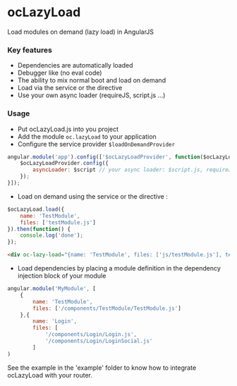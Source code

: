 ocLazyLoad
==========

Load modules on demand (lazy load) in AngularJS

### Key features
- Dependencies are automatically loaded
- Debugger like (no eval code)
- The ability to mix normal boot and load on demand
- Load via the service or the directive
- Use your own async loader (requireJS, script.js ...)

### Usage
- Put ocLazyLoad.js into you project
- Add the module ```oc.lazyLoad``` to your application
- Configure the service provider ```$loadOnDemandProvider```

```javascript
angular.module('app').config(['$ocLazyLoadProvider', function($ocLazyLoadProvider) {
	$ocLazyLoadProvider.config({
		asyncLoader: $script // your async loader: $script.js, requireJS...
	});
}]);
```

- Load on demand using the service or the directive :

```javascript
$ocLazyLoad.load({
	name: 'TestModule',
	files: ['testModule.js']
}).then(function() {
	console.log('done');
});
```

```html
<div oc-lazy-load="{name: 'TestModule', files: ['js/testModule.js'], template: 'partials/testLazyLoad.html'}"></div>
```

- Load dependencies by placing a module definition in the dependency injection block of your module
```javascript
angular.module('MyModule', [
    {
        name: 'TestModule',
        files: ['/components/TestModule/TestModule.js']
    },{
        name: 'Login',
        files: [
            '/components/Login/Login.js',
            '/components/Login/LoginSocial.js'
        ]
)
```


See the example in the 'example' folder to know how to integrate ocLazyLoad with your router.